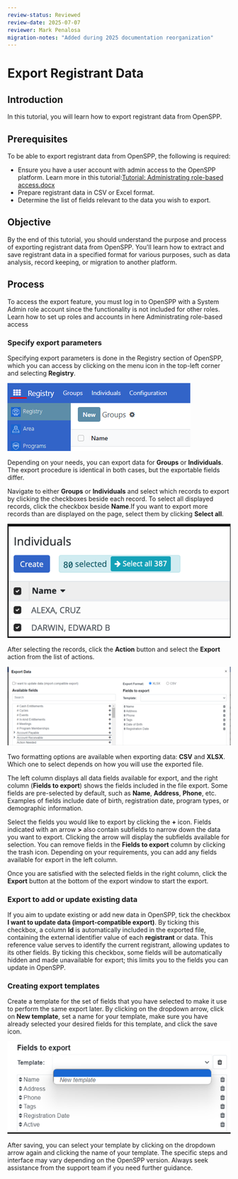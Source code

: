 ```yaml
---
review-status: Reviewed
review-date: 2025-07-07
reviewer: Mark Penalosa
migration-notes: "Added during 2025 documentation reorganization"
---
```


# Export Registrant Data

## Introduction

In this tutorial, you will learn how to export registrant data from OpenSPP. 

## Prerequisites

To be able to export registrant data from OpenSPP, the following is required: 

- Ensure you have a user account with admin access to the OpenSPP platform. Learn more in this tutorial:[Tutorial: Administrating role-based access.docx](https://docs.google.com/document/d/1hdqj9wkgiC1XiGunpkkeIELXFyIQTu3L/edit#heading=h.gjdgxs)  
- Prepare registrant data in CSV or Excel format.  
- Determine the list of fields relevant to the data you wish to export.

## Objective

By the end of this tutorial, you should understand the purpose and process of exporting registrant data from OpenSPP. You'll learn how to extract and save registrant data in a specified format for various purposes, such as data analysis, record keeping, or migration to another platform. 

## Process

To access the export feature, you must log in to OpenSPP with a System Admin role account since the functionality is not included for other roles. Learn how to set up roles and accounts in here Administrating role-based access

### Specify export parameters

Specifying export parameters is done in the Registry section of OpenSPP, which you can access by clicking on the menu icon in the top-left corner and selecting **Registry**.

![](export_registrant_data/export_users_menu_icon.png)

Depending on your needs, you can export data for **Groups** or **Individuals**. The export procedure is identical in both cases, but the exportable fields differ.

Navigate to either **Groups** or **Individuals** and select which records to export by clicking the checkboxes beside each record. To select all displayed records, click the checkbox beside **Name**.If you want to export more records than are displayed on the page, select them by clicking **Select all**.

![](export_registrant_data/export_users_select_all.png)

After selecting the records, click the **Action** button and select the **Export** action from the list of actions.

![](export_registrant_data/export_users_select_header.png)

Two formatting options are available when exporting data: **CSV** and **XLSX**. Which one to select depends on how you will use the exported file.

The left column displays all data fields available for export, and the right column (**Fields to export**) shows the fields included in the file export. Some fields are pre-selected by default, such as **Name**, **Address**, **Phone**, etc. Examples of fields include date of birth, registration date, program types, or demographic information. 

Select the fields you would like to export by clicking the **+** icon. Fields indicated with an arrow **>** also contain subfields to narrow down the data you want to export. Clicking the arrow will display the subfields available for selection. You can remove fields in the **Fields to export** column by clicking the trash icon. Depending on your requirements, you can add any fields available for export in the left column. 

Once you are satisfied with the selected fields in the right column, click the **Export** button at the bottom of the export window to start the export.

### Export to add or update existing data

 If you aim to update existing or add new data in OpenSPP, tick the checkbox **I want to update data (import-compatible export)**. By ticking this checkbox, a column **Id** is automatically included in the exported file, containing the external identifier value of each **registrant** or data. This reference value serves to identify the current registrant, allowing updates to its other fields. By ticking this checkbox, some fields will be automatically hidden and made unavailable for export; this limits you to the fields you can update in OpenSPP.

### Creating export templates

Create a template for the set of fields that you have selected to make it use to perform the same export later. 
By clicking on the dropdown arrow, click on **New template**, set a name for your template, make sure you have already selected your desired fields for this template, and click the save icon.

![](export_registrant_data/export_users_export_template.png)

After saving, you can select your template by clicking on the dropdown arrow again and clicking the name of your template.
The specific steps and interface may vary depending on the OpenSPP version. Always seek assistance from the support team if you need further guidance.
